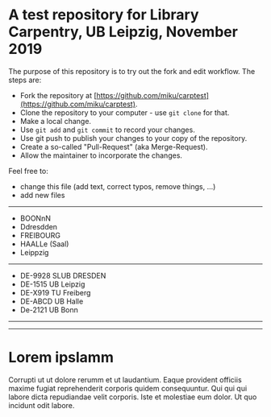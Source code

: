# A test repository for Library Carpentry, UB Leipzig, November 2019

The purpose of this repository is to try out the fork and edit workflow. The
steps are:

* Fork the repository at [https://github.com/miku/carptest](https://github.com/miku/carptest).
* Clone the repository to your computer - use `git clone` for that.
* Make a local change.
* Use `git add` and `git commit` to record your changes.
* Use git push to publish your changes to your copy of the repository.
* Create a so-called "Pull-Request" (aka Merge-Request).
* Allow the maintainer to incorporate the changes.

Feel free to:

* change this file (add text, correct typos, remove things, ...)
* add new files

----

* BOONnN
* Ddresdden
* FREIBOURG
* HAALLe (Saal)
* Leippzig

----

* DE-9928 SLUB DRESDEN
* DE-1515 UB Leipzig
* DE-X919 TU Freiberg
* DE-ABCD UB Halle
* De-2121 UB Bonn

----


----

# Lorem ipslamm

Corrupti ut ut dolore rerumm et ut laudantium. Eaque provident officiis maxime
fugiat reprehenderit corporis quidem consequuntur. Qui qui qui labore dicta
repudiandae velit corporis. Iste et molestiae eum dolor. Ut quo incidunt odit
labore.


